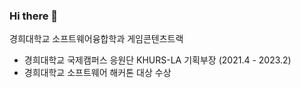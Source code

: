 ### Hi there 👋

경희대학교 소프트웨어융합학과 게임콘텐츠트랙
- 경희대학교 국제캠퍼스 응원단 KHURS-LA 기획부장 (2021.4 - 2023.2)
- 경희대학교 소프트웨어 해커톤 대상 수상

<!--
**ketchupmustardmayonnaise/ketchupmustardmayonnaise** is a ✨ _special_ ✨ repository because its `README.md` (this file) appears on your GitHub profile.

Here are some ideas to get you started:

- 🔭 I’m currently working on ...
- 🌱 I’m currently learning ...
- 👯 I’m looking to collaborate on ...
- 🤔 I’m looking for help with ...
- 💬 Ask me about ...
- 📫 How to reach me: ...
- 😄 Pronouns: ...
- ⚡ Fun fact: ...
-->
